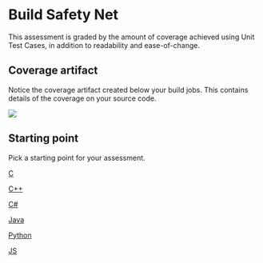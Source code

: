# Build Safety Net 

This assessment is graded by the amount of coverage achieved using Unit Test Cases, in addition to readability and ease-of-change.

## Coverage artifact

Notice the coverage artifact created below your build jobs. This contains details of the coverage on your source code.

![](images/coverage-artifact.png)

## Starting point

Pick a starting point for your assessment.

[C](https://classroom.github.com/a/A5wv3oDr)

[C++](https://classroom.github.com/a/leuf1qsn)

[C#](https://classroom.github.com/a/My39z5Gd)

[Java](https://classroom.github.com/a/2JiSXPrF)

[Python](https://classroom.github.com/a/Bfa0mJ_V)

[JS](https://classroom.github.com/a/-p7OQki3)
